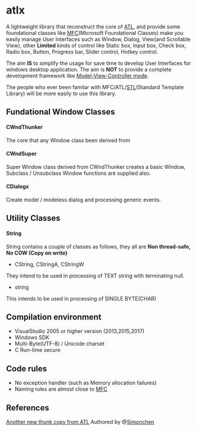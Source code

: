 # atlx

A lightweight library that reconstruct the core of [ATL](https://msdn.microsoft.com/en-us/library/3ax346b7.aspx), and provide some foundational classes like [MFC](https://en.wikipedia.org/wiki/Microsoft_Foundation_Class_Library)(Microsoft Foundational Classes) make you easily manage User Interfaces such as Window, Dialog, View(and Scrollable View), other **Limited** kinds of control like Static box, Input box, Check box, Radio box, Button, Progress bar, Slider control, Hotkey control.

The aim **IS** to simplify the usage for save time to develop User Interfaces for windows desktop application.
The aim is **NOT** to provide a complete development framework like [Model-View-Controller mode](https://en.wikipedia.org/wiki/Model%E2%80%93view%E2%80%93controller).

The people who ever been familar with MFC/ATL/[STL](https://en.wikipedia.org/wiki/Standard_Template_Library)(Standard Template Library) will be more easily to use this library.

## Fundational Window Classes

#### CWndThunker
The core that any Window class been derived from
#### CWndSuper 
Super Window class derived from CWndThunker creates a basic Window, Subclass / Unsubclass Window functions are supplied also.
#### CDialogx
Create model / modeless dialog and processing generic events.

## Utility Classes

#### String
String contains a couple of classes as follows, they all are **Non thread-safe, No COW (Copy on write)** 

- CString, CStringA, CStringW

They intend to be used in processing of TEXT string with terminating null.

- string

This intends to be used in processing of SINGLE BYTE(CHAR)
  
## Compilation environment
- VisualStudio 2005 or higher version (2013,2015,2017)
- Windows SDK
- Multi-Byte(UTF-8) / Unicode charset
- C Run-time secure

## Code rules
- No exception handler (such as Memory allocation failures)
- Naming rules are almost close to [MFC](https://en.wikipedia.org/wiki/Microsoft_Foundation_Class_Library) 

## References
[Another new thunk copy from ATL](https://www.codeproject.com/Articles/348387/Another-new-thunk-copy-from-ATL) Authored by @[Simonchen](https://github.com/simonchen)
